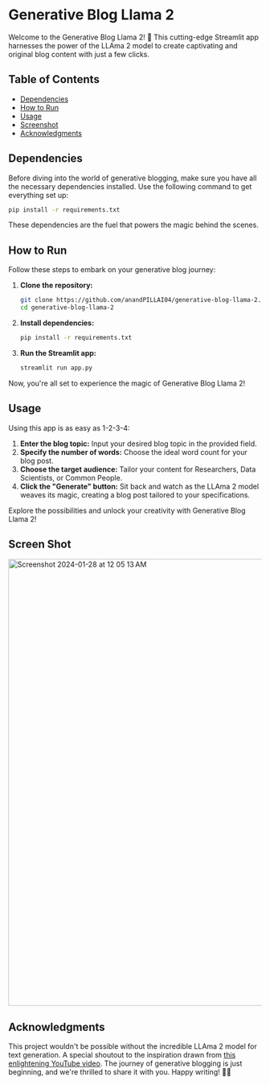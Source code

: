 # Generative Blog Llama 2

Welcome to the Generative Blog Llama 2! 🚀 This cutting-edge Streamlit app harnesses the power of the LLAma 2 model to create captivating and original blog content with just a few clicks.

## Table of Contents

- [Dependencies](#dependencies)
- [How to Run](#how-to-run)
- [Usage](#usage)
- [Screenshot](#screen-shot)
- [Acknowledgments](#acknowledgments)

## Dependencies

Before diving into the world of generative blogging, make sure you have all the necessary dependencies installed. Use the following command to get everything set up:

```bash
pip install -r requirements.txt
```

These dependencies are the fuel that powers the magic behind the scenes.

## How to Run

Follow these steps to embark on your generative blog journey:

1. **Clone the repository:**
   ```bash
   git clone https://github.com/anandPILLAI04/generative-blog-llama-2.git
   cd generative-blog-llama-2
   ```

2. **Install dependencies:**
   ```bash
   pip install -r requirements.txt
   ```

3. **Run the Streamlit app:**
   ```bash
   streamlit run app.py
   ```

Now, you're all set to experience the magic of Generative Blog Llama 2!

## Usage

Using this app is as easy as 1-2-3-4:

1. **Enter the blog topic:** Input your desired blog topic in the provided field.
2. **Specify the number of words:** Choose the ideal word count for your blog post.
3. **Choose the target audience:** Tailor your content for Researchers, Data Scientists, or Common People.
4. **Click the "Generate" button:** Sit back and watch as the LLAma 2 model weaves its magic, creating a blog post tailored to your specifications.

Explore the possibilities and unlock your creativity with Generative Blog Llama 2!

## Screen Shot
<img width="888" alt="Screenshot 2024-01-28 at 12 05 13 AM" src="https://github.com/anandPILLAI04/generative-blog-llama-2/assets/129036732/f8f4bf7b-201a-4115-a720-f6e4ad59cb64">

## Acknowledgments

This project wouldn't be possible without the incredible LLAma 2 model for text generation. A special shoutout to the inspiration drawn from [this enlightening YouTube video](https://www.youtube.com/watch?v=x0AnCE9SE4A&t=98s). The journey of generative blogging is just beginning, and we're thrilled to share it with you. Happy writing! 📝✨

